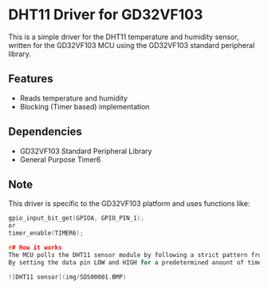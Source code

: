 # DHT11 Driver for GD32VF103

This is a simple driver for the DHT11 temperature and humidity sensor,
written for the GD32VF103 MCU using the GD32VF103 standard peripheral library.

## Features
- Reads temperature and humidity
- Blocking (Timer based) implementation

## Dependencies
- GD32VF103 Standard Peripheral Library
- General Purpose Timer6 


## Note
This driver is specific to the GD32VF103 platform and uses functions like:
```c
gpio_input_bit_get(GPIOA, GPIO_PIN_1);
or
timer_enable(TIMER6);

## How it works
The MCU polls the DHT11 sensor module by following a strict pattern from the datasheet https://www.electrokit.com/upload/product/41015/41015728/DHT11.pdf 
By setting the data pin LOW and HIGH for a predetermined anount of time, the sensor module responds with 5 bytes of data, the last byte is a checksum, see pictures below

![DHT11 sensor](img/SDS00001.BMP)

